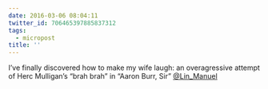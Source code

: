 ```yaml
---
date: 2016-03-06 08:04:11
twitter_id: 706465397885837312
tags:
  - micropost
title: ''
---
```


I’ve finally discovered how to make my wife laugh: an overagressive attempt of Herc Mulligan’s “brah brah” in “Aaron Burr, Sir” [@Lin_Manuel](https://twitter.com/Lin_Manuel)
